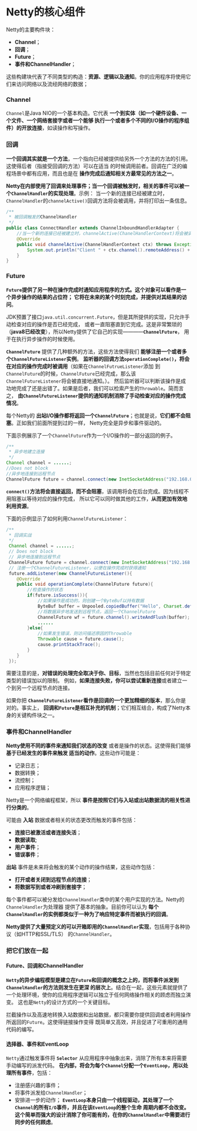 Netty的核心组件
==========================================================
Netty的主要构件块：

+ **Channel**；
+ **回调**；
+ **Future**；
+ **事件和ChannelHandler**；

这些构建块代表了不同类型的构造：**资源、逻辑以及通知**。你的应用程序将使用它们来访问网络以及流经网络的数据；

### Channel
`Channel`是Java NIO的一个基本构造。它代表 **一个到实体（如一个硬件设备、一个文件、一个网络套接字或者一个能够
执行一个或者多个不同的I/O操作的程序组件）的开放连接**，如读操作和写操作。

### 回调
**一个回调其实就是一个方法**，一个指向已经被提供给另外一个方法的方法的引用。这使得后者（指接受回调的方法）可以在适当
的时候调用前者。回调在广泛的编程场景中都有应用，而且也是在 **操作完成后通知相关方最常见的方法之一**。

**Netty在内部使用了回调来处理事件；当一个回调被触发时，相关的事件可以被一个`ChannelHandler`的实现处理**。示例：
当一个新的连接已经被建立时，`ChannelHandler`的`channelActive()`回调方法将会被调用，并将打印出一条信息。
```java
/**
 * 被回调触发的ChannelHandler
 */
public class ConnectHandler extends ChannelInboundHandlerAdapter {
    //当一个新的连接已经被建立时，channelActive(ChanelHandlerContext)将会被调用
    @Override
    public void channelActive(ChannelHandlerContext ctx) throws Exception {
        System.out.println("Client " + ctx.channel().remoteAddress() + " connected");
    }
}
```

### Future
**`Future`提供了另一种在操作完成时通知应用程序的方式。这个对象可以看作是一个异步操作的结果的占位符；
它将在未来的某个时刻完成，并提供对其结果的访问**。

JDK预置了接口`java.util.concurrent.Future`，但是其所提供的实现，只允许手动检查对应的操作是否已经完成，
或者一直阻塞直到它完成。这是非常繁琐的（**java8已经改变**），所以Netty提供了它自己的实现————**`ChannelFuture`**，
用于在执行异步操作的时候使用。

**`ChannelFuture`** 提供了几种额外的方法，这些方法使得我们 **能够注册一个或者多个`ChannelFutureListener`实例**。
**监听器的回调方法`operationComplete()`，将会在对应的操作完成时被调用**（如果在`ChannelFutrueListener`添加
到`ChannelFuture`的时候，`ChannelFuture`已经完成，那么该`ChannelFutureListener`将会被直接地通知。）。
然后监听器可以判断该操作是成功地完成了还是出错了。如果是后者，我们可以检索产生的`Throwable`。简而言之，
**由`ChannelFutureListener`提供的通知机制消除了手动检查对应的操作完成情况**。

每个Netty的 **出站I/O操作都将返回一个`ChannelFuture`**；也就是说，**它们都不会阻塞**。正如我们前面所提到过的一样，
Netty完全是异步和事件驱动的。

下面示例展示了一个`ChannelFuture`作为一个I/O操作的一部分返回的例子。
```java
/**
 * 异步地建立连接
 */
Channel channel = ......;
//Does not block
//异步地连接到远程节点
ChannelFuture future = channel.connect(new InetSocketAddress("192.168.0.1", 25));
```
**`connect()`方法将会直接返回，而不会阻塞**，该调用将会在后台完成。因为线程不用阻塞以等待对应的操作完成，
所以它可以同时做其他的工作，**从而更加有效地利用资源**。

下面的示例显示了如何利用`ChannelFutureListener`：
```java
/**
 * 回调实战
 */
 Channel channel = ......;
 // Does not block
 // 异步地连接到远程节点
 ChannelFuture future = channel.connect(new InetSocketAddress("192.168.0.1", 25));
 // 注册一个ChannelFutureListener，以便在操作完成时获得通知
 future.addListener(new ChannelFutureListener(){
    @Override
    public void operationComplete(ChannelFuture future){
        //检查操作的状态
        if(future.isSuccess()){
            //如果操作是成功的，则创建一个ByteBuf以持有数据
            ByteBuf buffer = Unpooled.copiedBuffer("Hello", Charset.defaultCharset());
            //将数据异步地发送到远程节点，返回一个ChannelFuture
            ChannelFuture wf = future.channel().writeAndFlush(buffer);
            ......
        }else{
            //如果发生错误，则访问描述原因的Throwable
            Throwable cause = future.cause();
            cause.printStackTrace();
        }
    }
 });
```
需要注意的是，**对错误的处理完全取决于你、目标**，当然也包括目前任何对于特定类型的错误加以的限制。
例如，**如果连接失败，你可以尝试重新连接**或者建立一个到另一个远程节点的连接。

如果你把 **`ChannelFutureListener`看作是回调的一个更加精细的版本**，那么你是对的。事实上，
**回调和`Future`是相互补充的机制**；它们相互结合，构成了Netty本身的关键构件块之一。

### 事件和ChannelHandler
**Netty使用不同的事件来通知我们状态的改变** 或者是操作的状态。这使得我们能够 **基于已经发生的事件来触发
适当的动作**。这些动作可能是：
+ 记录日志；
+ 数据转换；
+ 流控制；
+ 应用程序逻辑；

Netty是一个网络编程框架，所以 **事件是按照它们与入站或出站数据流的相关性进行分类的**。

可能由 **入站** 数据或者相关的状态更改而触发的事件包括：
+ **连接已被激活或者连接失活**；
+ **数据读取**;
+ **用户事件**；
+ **错误事件**；

**出站** 事件是未来将会触发的某个动作的操作结果，这些动作包括：
+ **打开或者关闭到远程节点的连接**；
+ **将数据写到或者冲刷到套接字**；

每个事件都可以被分发给`ChannelHandler`类中的某个用户实现的方法。Netty的`ChannelHandler`为处理器
提供了基本的抽象。目前你可以认为 **每个`ChannelHandler`的实例都类似于一种为了响应特定事件而被执行的回调**。

**Netty提供了大量预定义的可以开箱即用的`ChannelHandler`实现**，包括用于各种协议（如HTTP和SSL/TLS）
的`ChannelHandler`。

### 把它们放在一起
#### Future、回调和ChannelHandler
**`Netty`的异步编程模型是建立在`Future`和回调的概念之上的，而将事件派发到`ChannelHandler`的方法则发生在更深
的层次上**。结合在一起，这些元素就提供了一个处理环境，使你的应用程序逻辑可以独立于任何网络操作相关的顾虑而独立演变。
这也是`Netty`的设计方式的一个关键目标。

拦截操作以及高速地转换入站数据和出站数据，都只需要你提供回调或者利用操作所返回的`Future`。这使得链接操作变得
既简单又高效，并且促进了可重用的通用代码的编写。

#### 选择器、事件和EventLoop
`Netty`通过触发事件将 **`Selector`** 从应用程序中抽象出来，消除了所有本来将需要手动编写的派发代码。
**在内部，将会为每个`Channel`分配一个`EventLoop`，用以处理所有事件**，包括：
+ 注册感兴趣的事件；
+ 将事件派发给`ChannelHandler`；
+ 安排进一步的动作； 
**`EventLoop`本身只由一个线程驱动，其处理了一个`Channel`的所有`I/O`事件，并且在该`EventLoop`的整个生命
周期内都不会改变。这个简单而强大的设计消除了你可能有的，在你的`ChannelHandler`中需要进行同步的任何顾虑**。



